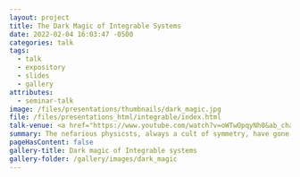 ```yaml
---
layout: project
title: The Dark Magic of Integrable Systems
date: 2022-02-04 16:03:47 -0500
categories: talk
tags:
  - talk
  - expository
  - slides
  - gallery
attributes:
  - seminar-talk
image: /files/presentations/thumbnails/dark_magic.jpg
file: /files/presentations_html/integrable/index.html
talk-venue: <a href="https://www.youtube.com/watch?v=oWTwOpqyNh0&ab_channel=ElliotKienzle"> UMD RIT in geometry and physics, Spring 2022 </a>
summary: The nefarious physicsts, always a cult of symmetry, have gone too far this time. By constructing a theory with not 1, but 2 supersymmetric partners, they evoked the dark magic of integrable systems. Now they must clean up their mess. They leave gauge theory grove for Loui-ville, a humdrum town caught in the eternal cycles around the tori in an integrable system. Next they brave the soliton swamps, coming face to face with the Toad-a lattices and their waves of hopping toads. They escape the swamp through the spectral cemetary, where the spirits of long-passed integrable systems are chained to forever cover their riemann surfaces. At last, they come upon the Seiberg-Witten summit, a fortress of spectral curves built by the supersymmetric theory they brought into the world.
pageHasContent: false
gallery-title: Dark magic of Integrable systems
gallery-folder: /gallery/images/dark_magic
---
```

